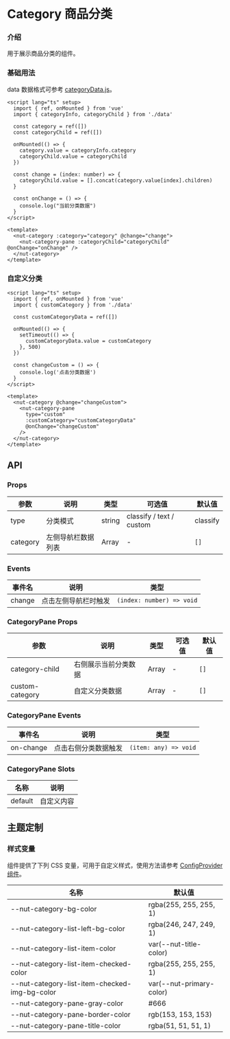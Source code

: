 # Category 商品分类

### 介绍

用于展示商品分类的组件。

### 基础用法

data 数据格式可参考
[categoryData.js](https://storage.360buyimg.com/nutui/3x/categoryData.js)。

```vue
<script lang="ts" setup>
  import { ref, onMounted } from 'vue'
  import { categoryInfo, categoryChild } from './data'

  const category = ref([])
  const categoryChild = ref([])

  onMounted(() => {
    category.value = categoryInfo.category
    categoryChild.value = categoryChild
  })

  const change = (index: number) => {
    categoryChild.value = [].concat(category.value[index].children)
  }

  const onChange = () => {
    console.log("当前分类数据")
  }
</script>

<template>
  <nut-category :category="category" @change="change">
    <nut-category-pane :categoryChild="categoryChild" @onChange="onChange" />
  </nut-category>
</template>
```

### 自定义分类

```vue
<script lang="ts" setup>
  import { ref, onMounted } from 'vue'
  import { customCategory } from './data'

  const customCategoryData = ref([])

  onMounted(() => {
    setTimeout(() => {
      customCategoryData.value = customCategory
    }, 500)
  })

  const changeCustom = () => {
    console.log('点击分类数据')
  }
</script>

<template>
  <nut-category @change="changeCustom">
    <nut-category-pane
      type="custom"
      :customCategory="customCategoryData"
      @onChange="changeCustom"
    />
  </nut-category>
</template>
```

## API

### Props

| 参数     | 说明               | 类型   | 可选值                   | 默认值   |
|----------|------------------|--------|--------------------------|----------|
| type     | 分类模式           | string | classify / text / custom | classify |
| category | 左侧导航栏数据列表 | Array  | -                        | `[]`     |

### Events

| 事件名 | 说明                 | 类型                      |
|--------|--------------------|---------------------------|
| change | 点击左侧导航栏时触发 | `(index: number) => void` |

### CategoryPane Props

| 参数            | 说明                 | 类型  | 可选值 | 默认值 |
|-----------------|--------------------|-------|--------|--------|
| category-child  | 右侧展示当前分类数据 | Array | -      | `[]`   |
| custom-category | 自定义分类数据       | Array | -      | `[]`   |

### CategoryPane Events

| 事件名    | 说明                 | 类型                  |
|-----------|--------------------|-----------------------|
| on-change | 点击右侧分类数据触发 | `(item: any) => void` |

### CategoryPane Slots

| 名称    | 说明       |
|---------|----------|
| default | 自定义内容 |

## 主题定制

### 样式变量

组件提供了下列 CSS 变量，可用于自定义样式，使用方法请参考 [ConfigProvider 组件](/components/basic/configprovider)。

| 名称                                          | 默认值                   |
|-----------------------------------------------|--------------------------|
| --nut-category-bg-color                       | rgba(255, 255, 255, 1)   |
| --nut-category-list-left-bg-color             | rgba(246, 247, 249, 1)   |
| --nut-category-list-item-color                | var(--nut-title-color)   |
| --nut-category-list-item-checked-color        | rgba(255, 255, 255, 1)   |
| --nut-category-list-item-checked-img-bg-color | var(--nut-primary-color) |
| --nut-category-pane-gray-color                | #666                     |
| --nut-category-pane-border-color              | rgb(153, 153, 153)       |
| --nut-category-pane-title-color               | rgba(51, 51, 51, 1)      |
